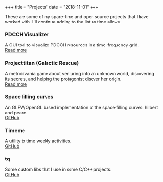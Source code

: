 +++
title = "Projects"
date = "2018-11-01"
+++

These are some of my spare-time and open source projects that I have worked
with. I'll continue adding to the list as time allows.

### PDCCH Visualizer
A GUI tool to visualize PDCCH resources in a time-frequency grid.<br>
[Read more](/posts/pdcchvis)

### Project titan (Galactic Rescue)
A metroidvania game about venturing into an unknown world, discovering its
secrets, and helping the protagonist disover her origin.<br>
[Read more](/posts/titanproj)

### Space filling curves
An GLFW/OpenGL based implementation of the space-filling curves: hilbert and peano.<br>
[GitHub](https://github.com/tomisqi/spfcurvegl)

### Timeme
A utility to time weekly activities.<br>
[GitHub](https://github.com/tomisqi/timeme)

### tq
Some custom libs that I use in some C/C++ projects.<br>
[GitHub](https://github.com/tomisqi/tq)
